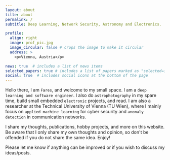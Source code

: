 ```yaml
---
layout: about
title: about
permalink: /
subtitle: Deep Learning, Network Security, Astronomy and Electronics.

profile:
  align: right
  image: prof_pic.jpg
  image_circular: false # crops the image to make it circular
  address: >
    <p>Vienna, Austria</p>

news: true  # includes a list of news items
selected_papers: true # includes a list of papers marked as "selected={true}"
social: true  # includes social icons at the bottom of the page
---
```


Hello there, I am `Fares`, and welcome to my small space. I am a `deep learning and software engineer`. I also do `astrophotography` in my spare time, build small embedded `electronic` projects, and read. I am also a researcher at the Technical University of Vienna (TU Wien), where I mainly focus on `applied machine learning` for cyber security and `anomaly detection` in communication networks.

I share my thoughts, publications, hobby projects, and more on this website. Be aware that I only share my own thoughts and opinion, so don't be offended if you do not share the same idea. Enjoy!

Please let me know if anything can be improved or if you wish to discuss my ideas/posts.
